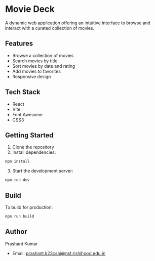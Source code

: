 # Movie Deck

A dynamic web application offering an intuitive interface to browse and interact with a curated collection of movies.

## Features
- Browse a collection of movies
- Search movies by title
- Sort movies by date and rating
- Add movies to favorites
- Responsive design

## Tech Stack
- React
- Vite
- Font Awesome
- CSS3

## Getting Started

1. Clone the repository
2. Install dependencies:
```bash
npm install
```
3. Start the development server:
```bash
npm run dev
```

## Build
To build for production:
```bash
npm run build
```

## Author

Prashant Kumar
- Email: prashant.k23csai@nst.rishihood.edu.in

